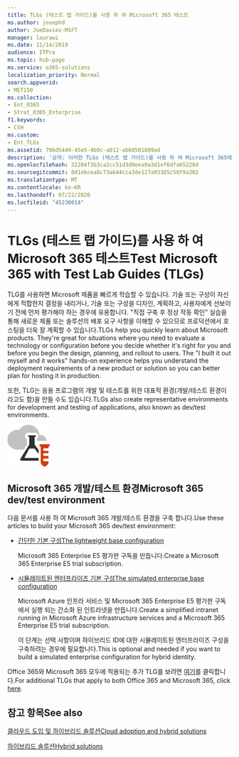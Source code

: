 ```yaml
---
title: TLGs (테스트 랩 가이드)를 사용 하 여 Microsoft 365 테스트
ms.author: josephd
author: JoeDavies-MSFT
manager: laurawi
ms.date: 11/14/2019
audience: ITPro
ms.topic: hub-page
ms.service: o365-solutions
localization_priority: Normal
search.appverid:
- MET150
ms.collection:
- Ent_O365
- Strat_O365_Enterprise
f1.keywords:
- CSH
ms.custom:
- Ent_TLGs
ms.assetid: 706d5449-45e5-4b0c-a012-ab60501899ad
description: '요약: 이러한 TLGs (테스트 랩 가이드)를 사용 하 여 Microsoft 365에 대 한 데모, 개념 증명 또는 개발/테스트 환경을 설정 합니다.'
ms.openlocfilehash: 32204f3b3ca2cc51d3d0eea9a3d1ef6dfa65228d
ms.sourcegitcommit: 0d1ebcea8c73a644cca3de127a93385c58f9a302
ms.translationtype: MT
ms.contentlocale: ko-KR
ms.lasthandoff: 07/22/2020
ms.locfileid: "45230014"
---
```

# <a name="test-microsoft-365-with-test-lab-guides-tlgs"></a><span data-ttu-id="ec675-103">TLGs (테스트 랩 가이드)를 사용 하 여 Microsoft 365 테스트</span><span class="sxs-lookup"><span data-stu-id="ec675-103">Test Microsoft 365 with Test Lab Guides (TLGs)</span></span>

<span data-ttu-id="ec675-p101">TLG를 사용하면 Microsoft 제품을 빠르게 학습할 수 있습니다. 기술 또는 구성이 자신에게 적합한지 결정을 내리거나, 기술 또는 구성을 디자인, 계획하고, 사용자에게 선보이기 전에 먼저 평가해야 하는 경우에 유용합니다. "직접 구축 후 정상 작동 확인" 실습을 통해 새로운 제품 또는 솔루션의 배포 요구 사항을 이해할 수 있으므로 프로덕션에서 호스팅을 더욱 잘 계획할 수 있습니다.</span><span class="sxs-lookup"><span data-stu-id="ec675-p101">TLGs help you quickly learn about Microsoft products. They're great for situations where you need to evaluate a technology or configuration before you decide whether it's right for you and before you begin the design, planning, and rollout to users. The "I built it out myself and it works" hands-on experience helps you understand the deployment requirements of a new product or solution so you can better plan for hosting it in production.</span></span>
  
<span data-ttu-id="ec675-107">또한, TLG는 응용 프로그램의 개발 및 테스트를 위한 대표적 환경(개발/테스트 환경이라고도 함)을 만들 수도 있습니다.</span><span class="sxs-lookup"><span data-stu-id="ec675-107">TLGs also create representative environments for development and testing of applications, also known as dev/test environments.</span></span>
  
![Microsoft 클라우드의 테스트 랩 가이드](media/24ad0d1b-3274-40fb-972a-b8188b7268d1.png)
  
## <a name="microsoft-365-devtest-environment"></a><span data-ttu-id="ec675-109">Microsoft 365 개발/테스트 환경</span><span class="sxs-lookup"><span data-stu-id="ec675-109">Microsoft 365 dev/test environment</span></span>

<span data-ttu-id="ec675-110">다음 문서를 사용 하 여 Microsoft 365 개발/테스트 환경을 구축 합니다.</span><span class="sxs-lookup"><span data-stu-id="ec675-110">Use these articles to build your Microsoft 365 dev/test environment:</span></span>
  
- [<span data-ttu-id="ec675-111">간단한 기본 구성</span><span class="sxs-lookup"><span data-stu-id="ec675-111">The lightweight base configuration</span></span>](https://docs.microsoft.com/microsoft-365/enterprise/lightweight-base-configuration-microsoft-365-enterprise)
    
    <span data-ttu-id="ec675-112">Microsoft 365 Enterprise E5 평가판 구독을 만듭니다.</span><span class="sxs-lookup"><span data-stu-id="ec675-112">Create a Microsoft 365 Enterprise E5 trial subscription.</span></span>

- [<span data-ttu-id="ec675-113">시뮬레이트된 엔터프라이즈 기본 구성</span><span class="sxs-lookup"><span data-stu-id="ec675-113">The simulated enterprise base configuration</span></span>](https://docs.microsoft.com/microsoft-365/enterprise/simulated-ent-base-configuration-microsoft-365-enterprise)
    
    <span data-ttu-id="ec675-114">Microsoft Azure 인프라 서비스 및 Microsoft 365 Enterprise E5 평가판 구독에서 실행 되는 간소화 된 인트라넷을 만듭니다.</span><span class="sxs-lookup"><span data-stu-id="ec675-114">Create a simplified intranet running in Microsoft Azure infrastructure services and a Microsoft 365 Enterprise E5 trial subscription.</span></span> 

    <span data-ttu-id="ec675-115">이 단계는 선택 사항이며 하이브리드 ID에 대한 시뮬레이트된 엔터프라이즈 구성을 구축하려는 경우에 필요합니다.</span><span class="sxs-lookup"><span data-stu-id="ec675-115">This is optional and needed if you want to build a simulated enterprise configuration for hybrid identity.</span></span>
    
<span data-ttu-id="ec675-116">Office 365와 Microsoft 365 모두에 적용되는 추가 TLG를 보려면 [여기](https://docs.microsoft.com/microsoft-365/enterprise/m365-enterprise-test-lab-guides)를 클릭합니다.</span><span class="sxs-lookup"><span data-stu-id="ec675-116">For additional TLGs that apply to both Office 365 and Microsoft 365, click [here](https://docs.microsoft.com/microsoft-365/enterprise/m365-enterprise-test-lab-guides).</span></span>  
    
## <a name="see-also"></a><span data-ttu-id="ec675-117">참고 항목</span><span class="sxs-lookup"><span data-stu-id="ec675-117">See also</span></span>

[<span data-ttu-id="ec675-118">클라우드 도입 및 하이브리드 솔루션</span><span class="sxs-lookup"><span data-stu-id="ec675-118">Cloud adoption and hybrid solutions</span></span>](cloud-adoption-and-hybrid-solutions.yml)
  
[<span data-ttu-id="ec675-119">하이브리드 솔루션</span><span class="sxs-lookup"><span data-stu-id="ec675-119">Hybrid solutions</span></span>](hybrid-solutions.md)
